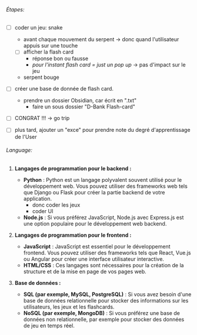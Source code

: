 
###### Étapes:
- [ ] coder un jeu: snake
	- avant chaque mouvement du serpent -> donc quand l'utilisateur appuis sur une touche
	- [ ] afficher la flash card
		- réponse bon ou fausse
		- *pour l'instant flash card = just un pop up* -> pas d'impact sur le jeu
	- serpent bouge
- [ ] créer une base de donnée de flash card.
	- prendre un dossier Obsidian, car écrit en ".txt"
		- faire un sous dossier "D-Bank Flash-card"
- [ ] CONGRAT !!! -> go trip
- [ ] plus tard, ajouter un "exce" pour prendre note du degré d'apprentissage de l'User


###### Language: 
1. **Langages de programmation pour le backend :**
    
    - **Python** : Python est un langage polyvalent souvent utilisé pour le développement web. Vous pouvez utiliser des frameworks web tels que Django ou Flask pour créer la partie backend de votre application.
	    - donc coder les jeux 
	    - coder UI 
    - **Node.js** : Si vous préférez JavaScript, Node.js avec Express.js est une option populaire pour le développement web backend.
2. **Langages de programmation pour le frontend :**
    
    - **JavaScript** : JavaScript est essentiel pour le développement frontend. Vous pouvez utiliser des frameworks tels que React, Vue.js ou Angular pour créer une interface utilisateur interactive.
    - **HTML/CSS** : Ces langages sont nécessaires pour la création de la structure et de la mise en page de vos pages web.
3. **Base de données :**
    
    - **SQL (par exemple, MySQL, PostgreSQL)** : Si vous avez besoin d'une base de données relationnelle pour stocker des informations sur les utilisateurs, les jeux et les flashcards.
    - **NoSQL (par exemple, MongoDB)** : Si vous préférez une base de données non relationnelle, par exemple pour stocker des données de jeu en temps réel.